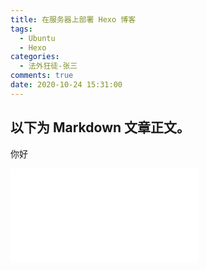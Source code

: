 ```yaml
---
title: 在服务器上部署 Hexo 博客
tags:
  - Ubuntu
  - Hexo
categories:
  - 法外狂徒-张三
comments: true
date: 2020-10-24 15:31:00
---
```



## 以下为 Markdown 文章正文。

你好

<!-- vlog模块 -->

<iframe class="bilibili" src="//player.bilibili.com/player.html?aid=457596869&bvid=BV1j5411L7zg&cid=250545948&page=1&high_quality=1" scrolling="no" border="0" frameborder="no" framespacing="0" allowfullscreen="true"> </iframe>

